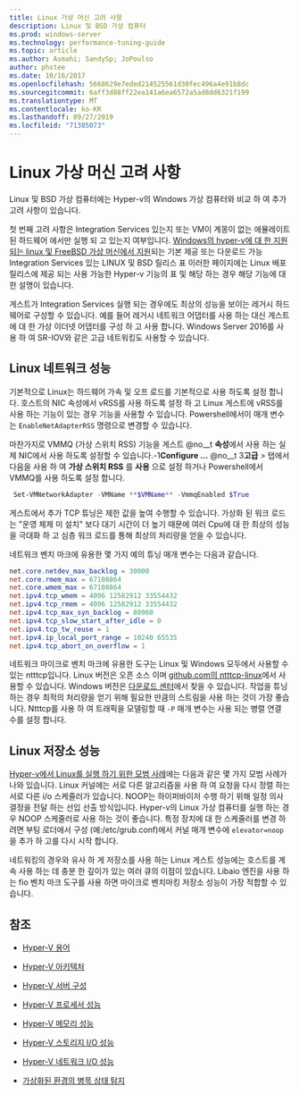 ```yaml
---
title: Linux 가상 머신 고려 사항
description: Linux 및 BSD 가상 컴퓨터
ms.prod: windows-server
ms.technology: performance-tuning-guide
ms.topic: article
ms.author: Asmahi; SandySp; JoPoulso
author: phstee
ms.date: 10/16/2017
ms.openlocfilehash: 5668629e7eded214525561d30fec496a4e91b8dc
ms.sourcegitcommit: 6aff3d88ff22ea141a6ea6572a5ad8dd6321f199
ms.translationtype: MT
ms.contentlocale: ko-KR
ms.lasthandoff: 09/27/2019
ms.locfileid: "71385073"
---
```

# <a name="linux-virtual-machine-considerations"></a>Linux 가상 머신 고려 사항

Linux 및 BSD 가상 컴퓨터에는 Hyper-v의 Windows 가상 컴퓨터와 비교 하 여 추가 고려 사항이 있습니다.

첫 번째 고려 사항은 Integration Services 있는지 또는 VM이 계몽이 없는 에뮬레이트된 하드웨어 에서만 실행 되 고 있는지 여부입니다. [Windows의 hyper-v에 대 한 지원 되는 linux 및 FreeBSD 가상 머신에서 지원](https://technet.microsoft.com/windows-server-docs/compute/hyper-v/supported-linux-and-freebsd-virtual-machines-for-hyper-v-on-windows)되는 기본 제공 또는 다운로드 가능 Integration Services 있는 LINUX 및 BSD 릴리스 표 이러한 페이지에는 Linux 배포 릴리스에 제공 되는 사용 가능한 Hyper-v 기능의 표 및 해당 하는 경우 해당 기능에 대 한 설명이 있습니다.

게스트가 Integration Services 실행 되는 경우에도 최상의 성능을 보이는 레거시 하드웨어로 구성할 수 있습니다. 예를 들어 레거시 네트워크 어댑터를 사용 하는 대신 게스트에 대 한 가상 이더넷 어댑터를 구성 하 고 사용 합니다. Windows Server 2016를 사용 하 여 SR-IOV와 같은 고급 네트워킹도 사용할 수 있습니다.

## <a name="linux-network-performance"></a>Linux 네트워크 성능

기본적으로 Linux는 하드웨어 가속 및 오프 로드를 기본적으로 사용 하도록 설정 합니다. 호스트의 NIC 속성에서 vRSS를 사용 하도록 설정 하 고 Linux 게스트에 vRSS를 사용 하는 기능이 있는 경우 기능을 사용할 수 있습니다. Powershell에서이 매개 변수는 `EnableNetAdapterRSS` 명령으로 변경할 수 있습니다.

마찬가지로 VMMQ (가상 스위치 RSS) 기능을 게스트 @no__t **속성**에서 사용 하는 실제 NIC에서 사용 하도록 설정할 수 있습니다.-1**Configure ...** @no__t 3**고급** > 탭에서 다음을 사용 하 여 **가상 스위치 RSS** 를 **사용** 으로 설정 하거나 Powershell에서 VMMQ를 사용 하도록 설정 합니다.

```PowerShell
 Set-VMNetworkAdapter -VMName **$VMName** -VmmqEnabled $True
 ```

게스트에서 추가 TCP 튜닝은 제한 값을 높여 수행할 수 있습니다. 가상화 된 워크 로드는 "운영 체제 미 설치" 보다 대기 시간이 더 높기 때문에 여러 Cpu에 대 한 최상의 성능을 극대화 하 고 심층 워크 로드를 통해 최상의 처리량을 얻을 수 있습니다.

네트워크 벤치 마크에 유용한 몇 가지 예의 튜닝 매개 변수는 다음과 같습니다.

```PowerShell
net.core.netdev_max_backlog = 30000
net.core.rmem_max = 67108864
net.core.wmem_max = 67108864
net.ipv4.tcp_wmem = 4096 12582912 33554432
net.ipv4.tcp_rmem = 4096 12582912 33554432
net.ipv4.tcp_max_syn_backlog = 80960
net.ipv4.tcp_slow_start_after_idle = 0
net.ipv4.tcp_tw_reuse = 1
net.ipv4.ip_local_port_range = 10240 65535
net.ipv4.tcp_abort_on_overflow = 1
```

네트워크 마이크로 벤치 마크에 유용한 도구는 Linux 및 Windows 모두에서 사용할 수 있는 ntttcp입니다. Linux 버전은 오픈 소스 이며 [github.com의 ntttcp-linux](https://github.com/Microsoft/ntttcp-for-linux)에서 사용할 수 있습니다. Windows 버전은 [다운로드 센터](https://gallery.technet.microsoft.com/NTttcp-Version-528-Now-f8b12769)에서 찾을 수 있습니다. 작업을 튜닝 하는 경우 최적의 처리량을 얻기 위해 필요한 만큼의 스트림을 사용 하는 것이 가장 좋습니다. Ntttcp를 사용 하 여 트래픽을 모델링할 때 `-P` 매개 변수는 사용 되는 병렬 연결 수를 설정 합니다.

## <a name="linux-storage-performance"></a>Linux 저장소 성능

[Hyper-v에서 Linux를 실행 하기 위한 모범 사례](https://technet.microsoft.com/windows-server-docs/compute/hyper-v/best-practices-for-running-linux-on-hyper-v)에는 다음과 같은 몇 가지 모범 사례가 나와 있습니다. Linux 커널에는 서로 다른 알고리즘을 사용 하 여 요청을 다시 정렬 하는 서로 다른 i/o 스케줄러가 있습니다. NOOP는 하이퍼바이저 수행 하기 위해 일정 의사 결정을 전달 하는 선입 선출 방식입니다. Hyper-v의 Linux 가상 컴퓨터를 실행 하는 경우 NOOP 스케줄러로 사용 하는 것이 좋습니다. 특정 장치에 대 한 스케줄러를 변경 하려면 부팅 로더에서 구성 (예:/etc/grub.conf)에서 커널 매개 변수에 `elevator=noop`을 추가 하 고를 다시 시작 합니다.

네트워킹의 경우와 유사 하 게 저장소를 사용 하는 Linux 게스트 성능에는 호스트를 계속 사용 하는 데 충분 한 깊이가 있는 여러 큐의 이점이 있습니다. Libaio 엔진을 사용 하는 fio 벤치 마크 도구를 사용 하면 마이크로 벤치마킹 저장소 성능이 가장 적합할 수 있습니다.

## <a name="see-also"></a>참조

-   [Hyper-V 용어](terminology.md)

-   [Hyper-V 아키텍처](architecture.md)

-   [Hyper-V 서버 구성](configuration.md)

-   [Hyper-V 프로세서 성능](processor-performance.md)

-   [Hyper-V 메모리 성능](memory-performance.md)

-   [Hyper-V 스토리지 I/O 성능](storage-io-performance.md)

-   [Hyper-V 네트워크 I/O 성능](network-io-performance.md)

-   [가상화된 환경의 병목 상태 탐지](detecting-virtualized-environment-bottlenecks.md)
